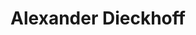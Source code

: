 ---
title: "Alexander Dieckhoff"
url: /neunkirchen-seelscheid/alexander-dieckhoff/
shop: Autowerkstatt
---
